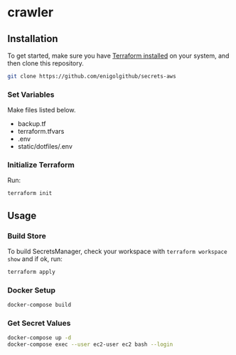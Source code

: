# crawler

## Installation

To get started, make sure you have [Terraform installed](https://www.terraform.io/) on your system, and then clone this repository.

```sh
git clone https://github.com/enigolgithub/secrets-aws
```

### Set Variables

Make files listed below.

- backup.tf
- terraform.tfvars
- .env
- static/dotfiles/.env

### Initialize Terraform

Run:

```sh
terraform init
```

## Usage

### Build Store

To build SecretsManager, check your workspace with `terraform workspace show` and if ok, run:

```sh
terraform apply
```

### Docker Setup

```sh
docker-compose build
```

### Get Secret Values

```sh
docker-compose up -d
docker-compose exec --user ec2-user ec2 bash --login
```
